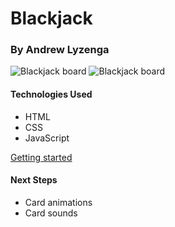 # Blackjack
### By Andrew Lyzenga

![Blackjack board](https://imgur.com/73hT7Or.png)
![Blackjack board](https://imgur.com/tbY8DIi.png)

#### Technologies Used
- HTML
- CSS
- JavaScript

[Getting started](https://lyzengar.github.io/Blackjack/)

#### Next Steps
- Card animations
- Card sounds